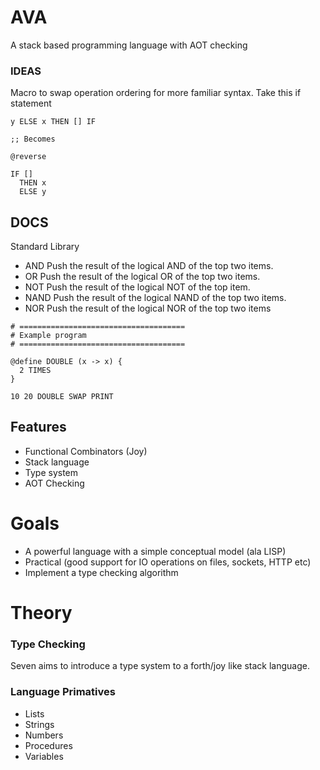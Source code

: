 # AVA

A stack based programming language with AOT checking

### IDEAS

Macro to swap operation ordering for more familiar syntax. Take this if statement

```
y ELSE x THEN [] IF

;; Becomes

@reverse

IF []
  THEN x
  ELSE y
```

## DOCS

Standard Library

* AND Push the result of the logical AND of the top two items.
* OR Push the result of the logical OR of the top two items.
* NOT Push the result of the logical NOT of the top item.
* NAND Push the result of the logical NAND of the top two items.
* NOR Push the result of the logical NOR of the top two items

```forth
# =====================================
# Example program
# =====================================

@define DOUBLE (x -> x) {
  2 TIMES
}

10 20 DOUBLE SWAP PRINT
```

## Features

* Functional Combinators (Joy)
* Stack language
* Type system
* AOT Checking

# Goals

* A powerful language with a simple conceptual model (ala LISP)
* Practical (good support for IO operations on files, sockets, HTTP etc)
* Implement a type checking algorithm

# Theory

### Type Checking

Seven aims to introduce a type system to a forth/joy like stack language.

### Language Primatives

* Lists
* Strings
* Numbers
* Procedures
* Variables
